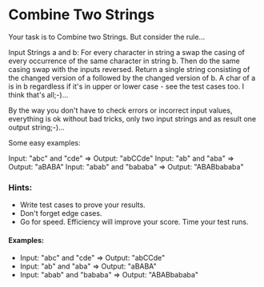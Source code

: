 # Combine Two Strings

Your task is to Combine two Strings. But consider the rule...

Input Strings a and b: For every character in string a swap the casing of every occurrence of the same character in
string b. Then do the same casing swap with the inputs reversed. Return a single string consisting of the changed
version of a followed by the changed version of b. A char of a is in b regardless if it's in upper or lower case - see
the test cases too. I think that's all;-)...

By the way you don't have to check errors or incorrect input values, everything is ok without bad tricks, only two input
strings and as result one output string;-)...

Some easy examples:

Input: "abc" and "cde"      => Output: "abCCde"
Input: "ab" and "aba"       => Output: "aBABA"
Input: "abab" and "bababa"  => Output: "ABABbababa"

### Hints:

- Write test cases to prove your results.
- Don't forget edge cases.
- Go for speed. Efficiency will improve your score. Time your test runs.

#### Examples:

- Input: "abc" and "cde"      => Output: "abCCde"
- Input: "ab" and "aba"       => Output: "aBABA"
- Input: "abab" and "bababa"  => Output: "ABABbababa"